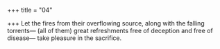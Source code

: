 +++
title = "04"

+++
Let the fires from their overflowing source, along with the falling  torrents—
(all of them) great refreshments free of deception and free of disease— take pleasure in the sacrifice.
